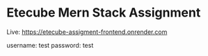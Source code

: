 # Etecube Mern Stack Assignment

Live: https://etecube-assigment-frontend.onrender.com

username: test password: test
